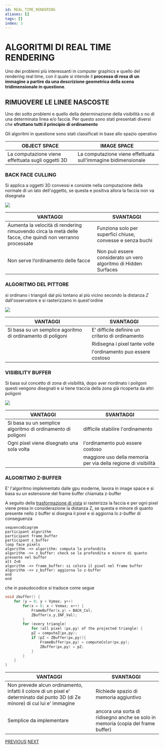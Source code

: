 ```yaml
---
id: REAL_TIME_RENDERING
aliases: []
tags: []
index: 3
---
```


# ALGORITMI DI REAL TIME RENDERING

Uno dei problemi più interessanti in computer graphics e quello del rendering real time, con il quale si intende il **processo di resa di un immagine a partire da una descrizione geometrica della scena tridimensionale in questione**.

## RIMUOVERE LE LINEE NASCOSTE

Uno dei sotto problemi e quello della determinazione della visibilità o no di una determinata linea e/o faccia. Per questo sono stati presentati diversi che **sfruttano tutti il principio di ordinamento**

Gli algoritmi in questione sono stati classificati in base allo spazio operativo


| OBJECT SPACE                                      | IMAGE SPACE                                                   |
| ------------------------------------------------- | ------------------------------------------------------------- |
| La computazione viene effettuata sugli oggetti 3D | La computazione viene effettuata sull'immagine bidimensionale |

### BACK FACE CULLING

Si applica a oggetti 3D convessi e consiste nella computazione della normale di un lato dell'oggetto, se questa e positiva allora la faccia non va disegnata

![](Pasted%20image%2020241210171450.png)

| VANTAGGI                                                                                                  | SVANTAGGI                                                       |
| --------------------------------------------------------------------------------------------------------- | --------------------------------------------------------------- |
| Aumenta la velocità di rendering rimuovendo circa la metà delle facce, che quindi non verranno processate | Funziona solo per superfici chiuse, convesse e senza buchi      |
| Non serve l’ordinamento delle facce                                                                       | Non può essere considerato un vero algoritmo di Hidden Surfaces |

### ALGORITMO DEL PITTORE
si ordinano i triangoli dal più lontano al più vicino secondo la distanza $Z$ dall'osservatore e si rasterizzano in quest'ordine

![](Pasted%20image%2020241210171934.png)


| VANTAGGI                                                   | SVANTAGGI                                        |
| ---------------------------------------------------------- | ------------------------------------------------ |
| Si basa su un semplice agoritmo di ordinamento di poligoni | E’ difficile definire un criterio di ordinamento |
|                                                            | Ridisegna i pixel tante volte                    |
|                                                            | l'ordinamento puo essere costoso                 |
### VISIBILITY BUFFER

Si basa sul concetto di zona di visibilità, dopo aver riordinato i poligoni questi vengono disegnati e si tiene traccia della zona già ricoperta da altri poligoni

![](Pasted%20image%2020241210172244.png)


| VANTAGGI                                                    | SVANTAGGI                                                      |
| ----------------------------------------------------------- | -------------------------------------------------------------- |
| Si basa su un semplice algoritmo di ordinamento di poligoni | difficile stabilire l'ordinamento                              |
| Ogni pixel viene disegnato una sola volta                   | l'ordinamento può essere costoso                               |
|                                                             | maggiore uso della memoria per via della regione di visibilità |

### ALGORITMO Z-BUFFER

E' l'algoritmo implementato dalle gpu moderne, lavora in image space e si basa su un estensione del frame buffer chiamata z-buffer

A seguito della [trasformazione di vista](TRASFORMAZIONI_VISTA.md) si rasterizza la faccia e per ogni pixel viene presa in considerazione la distanza Z, se questa e minore di quanto presente nello z buffer si disegna il pixel e si aggiorna lo z-buffer di conseguenza

```mermaid
sequenceDiagram
participant algorithm
participant frame_buffer
participant z_buffer
loop face pixels
algorithm ->> algorithm: computa la profondita
algorithm ->> z_buffer: check se la profondita e minore di quanto presente nel buffer
alt Z<0
algorithm ->> frame_buffer: si colora il pixel nel frame buffer
algorithm ->> z_buffer: aggiorna lo z-buffer
end
end
```

che in pseudocodice si traduce come segue

```c
void zbuffer() {
	for (y = 0; y < Vymax; y++)
		for(x = 0; x < Vxmax; x++) {
			FrameBuffer(x,y) = BACK_Col;
			ZBuffer(x,y,INF_Val);
		}
		for (every triangle)
			for (all pixel (px,py) of the projected triangle) {
			pZ = computeZ(px,py);
			if (pZ < ZBuffer(px,py)){
				FrameBuffer(px,py) = computeColor(px,py);
				ZBuffer(px,py) = pZ;
			}
		}
	}
}
```

| VANTAGGI                                                                                                                       | SVANTAGGI                                                                |
| ------------------------------------------------------------------------------------------------------------------------------ | ----------------------------------------------------------------------|
| Non prevede alcun ordinamento, infatti il colore di un pixel e' determinato dal punto 3D (di Ze minore) di cui lui e' immagine | Richiede spazio di memoria aggiuntivo        |
| Semplice da implementare                                                                                                       | ancora una sorta di ridisegno anche se solo in memoria (copia del frame buffer) |

[PREVIOUS](pages/TRASFORMAZIONI_VISTA.md) [NEXT](pages/ALGORITMI_RASTERIZZAZIONE.md)
